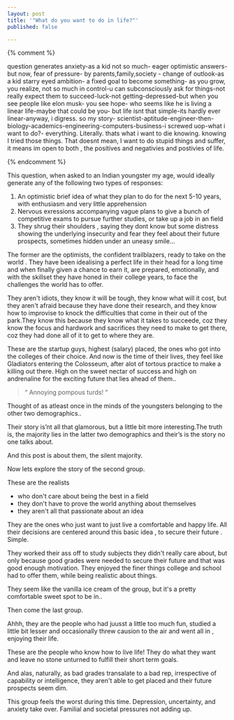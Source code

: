 ```yaml
---
layout: post
title: '"What do you want to do in life?"'
published: false

---
```


{% comment %}

question generates anxiety-as a kid not so much- eager optimistic answers-but now, fear of pressure- by parents,family,society - change of outlook-as a kid starry eyed ambition- a fixed goal to become something- as you grow, you realize, not so much in control-u can subconsciously ask for things-not really expect them to succeed-luck-not getting-depressed-but when you see people like elon musk- you see hope- who seems like he is living a linear life-maybe that could be you- but life isnt that simple-its hardly ever linear-anyway, i digress. so my story- scientist-aptitude-engineer-then-biology-academics-engineering-computers-business-i screwed uop-what i want to do?- everything. Literally. thats what i want to die knowing. knowing I tried those things. That doesnt mean, I want to do stupid things and suffer, it means im open to both , the positives and negativies and postivies of life. 

{% endcomment %}


This question, when asked to an Indian youngster my age, would ideally generate any of the following two types of responses: 
1. An optimistic brief idea of what they plan to do for the next 5-10 years, with enthusiasm and very little apprehension
2. Nervous exressions accompanying vague plans to give a bunch of competitive exams to pursue further studies, or take up a job in an <X> field 
3. They shrug their shoulders , saying they dont know but some distress showing the underlying insecurity and fear they feel about their future prospects, sometimes hidden under an uneasy smile...

The former are the optimists, the confident trailblazers, ready to take on the world . They have been idealising a perfect life in their head for a long time and when finally given a chance to earn it, are prepared, emotionally, and with the skillset they have honed in their college years, to face the challenges the world has to offer.

They aren't idiots, they know it will be tough, they know what will it cost, but they aren't afraid because they have done their research, and they know how to improvise to knock the difficulties that come in their out of the park.They know this because they know what it takes to succeede, coz they know the focus and hardwork and sacrifices they need to make to get there, coz they had done all of it to get to where they are.

These are the startup guys, highest (salary) placed, the ones who got into the colleges of their choice. 
And now is the time of their lives, they feel like Gladiators entering the Colosseum, after alot of tortous practice to make a killing out there. High on the sweet nectar of success and high on andrenaline for the exciting future that lies ahead of them..

> “ Annoying pompous turds! “ 


Thought of as atleast once in the minds of the youngsters belonging to the other two demographics..

Their story is’nt all that glamorous, but a little bit more interesting.The truth is, the majority lies in the latter two demographics and their’s is the story no one talks about.

And this post is about them, the silent majority. 

Now lets explore the  story of the second group.

These are the realists 
- who don't care about being the best in a field 
- they don't have to prove the world anything about themselves 
- they aren't all that passionate about an idea

They are the ones who just want to just live a comfortable and happy life. All their decisions are centered around this basic idea , to secure their future . Simple.

They worked their ass off to study subjects they didn't really care about, but only because good grades were needed to secure their future and that was good enough motivation. They enjoyed the finer things college and school had to offer them, while being realistic about things.

They seem like the vanilla ice cream of the group, but it's a pretty comfortable sweet spot to be in..

Then come the last group.

Ahhh, they are the people who had juusst a little too much fun, studied a little bit lesser and occasionally threw causion to the air and went all in , enjoying their life.

These are the people who know how to live life! They do what they want and leave no stone unturned to fulfill their short term goals.

And alas, naturally, as bad grades transalate to a bad rep, irrespective of capability or intelligence, they aren't able to get placed and their future prospects seem dim.

This group feels the worst during this time.  Depression, uncertainty, and anxiety take over. Familial and societal pressures not adding up.

